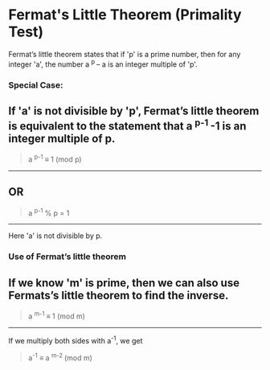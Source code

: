 # Fermat's Little Theorem (Primality Test)

Fermat’s little theorem states that if 'p' is a prime number, then for any integer 'a', the number a <sup> p </sup> – a is an integer multiple of 'p'. 
### Special Case:
If 'a' is not divisible by 'p', Fermat’s little theorem is equivalent to the statement that a <sup> p-1 </sup> -1 is an integer multiple of p. 
---
> a <sup> p-1 </sup> ≡ 1 (mod p) 
---
OR 
---
> a <sup> p-1 </sup> % p = 1 
---
Here 'a' is not divisible by p. 

### Use of Fermat’s little theorem
If we know 'm' is prime, then we can also use Fermats’s little theorem to find the inverse.
---
> a <sup> m-1 </sup> ≡ 1 (mod m) 
---
If we multiply both sides with a<sup>-1</sup>, we get
> a<sup>-1</sup> ≡ a <sup> m-2 </sup> (mod m) 


